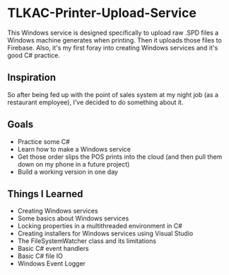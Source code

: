 # TLKAC-Printer-Upload-Service
This Windows service is designed specifically to upload raw .SPD files a Windows machine generates when printing. Then it uploads those files to Firebase. Also, it's my first foray into creating Windows services and it's good C# practice.

## Inspiration
So after being fed up with the point of sales system at my night job (as a restaurant employee), I've decided to do something about it.

## Goals
- Practice some C#
- Learn how to make a Windows service
- Get those order slips the POS prints into the cloud (and then pull them down on my phone in a future project)
- Build a working version in one day

## Things I Learned
- Creating Windows services
- Some basics about Windows services
- Locking properties in a multithreaded environment in C#
- Creating installers for Windows services using Visual Studio
- The FileSystemWatcher class and its limitations
- Basic C# event handlers
- Basic C# file IO
- Windows Event Logger
